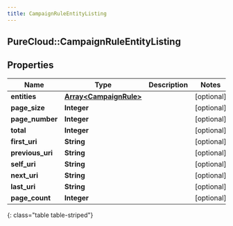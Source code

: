 ```yaml
---
title: CampaignRuleEntityListing
---
```

## PureCloud::CampaignRuleEntityListing

## Properties

|Name | Type | Description | Notes|
|------------ | ------------- | ------------- | -------------|
| **entities** | [**Array&lt;CampaignRule&gt;**](CampaignRule.html) |  | [optional] |
| **page_size** | **Integer** |  | [optional] |
| **page_number** | **Integer** |  | [optional] |
| **total** | **Integer** |  | [optional] |
| **first_uri** | **String** |  | [optional] |
| **previous_uri** | **String** |  | [optional] |
| **self_uri** | **String** |  | [optional] |
| **next_uri** | **String** |  | [optional] |
| **last_uri** | **String** |  | [optional] |
| **page_count** | **Integer** |  | [optional] |
{: class="table table-striped"}


